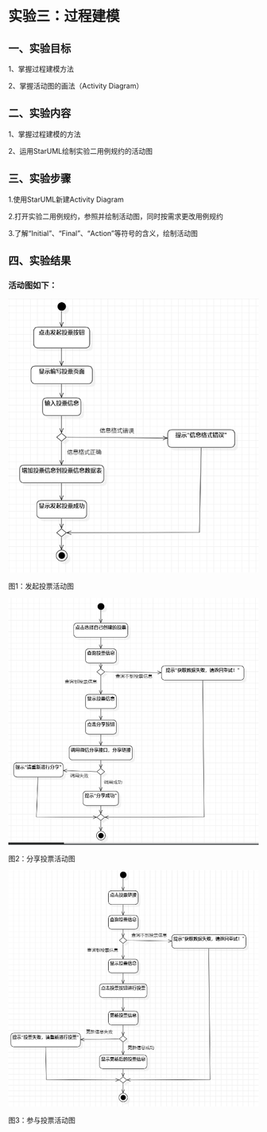# 实验三：过程建模

## 一、实验目标

1、掌握过程建模方法

2、掌握活动图的画法（Activity Diagram）

## 二、实验内容

1、掌握过程建模的方法

2、运用StarUML绘制实验二用例规约的活动图

## 三、实验步骤


1.使用StarUML新建Activity Diagram

2.打开实验二用例规约，参照并绘制活动图，同时按需求更改用例规约

3.了解“Initial”、“Final”、“Action”等符号的含义，绘制活动图




## 四、实验结果

### 活动图如下：

![UML活动图](./Lab3_1.jpg)

图1：发起投票活动图

![UML活动图](./Lab3_2.jpg)

图2：分享投票活动图

![UML活动图](./Lab3_3.jpg)

图3：参与投票活动图
